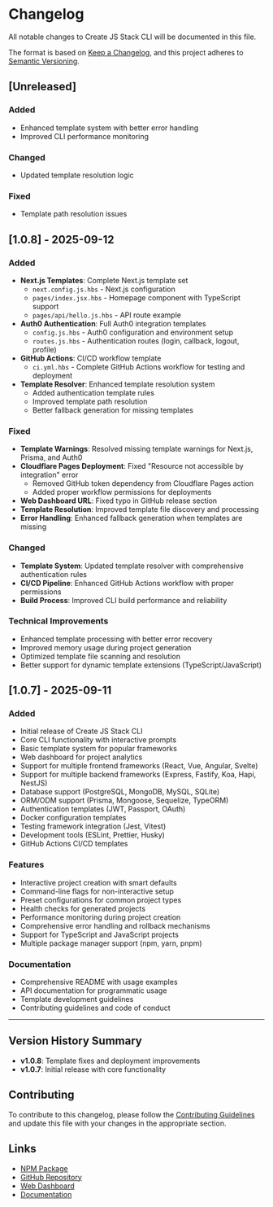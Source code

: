# Changelog

All notable changes to Create JS Stack CLI will be documented in this file.

The format is based on [Keep a Changelog](https://keepachangelog.com/en/1.0.0/),
and this project adheres to [Semantic Versioning](https://semver.org/spec/v2.0.0.html).

## [Unreleased]

### Added
- Enhanced template system with better error handling
- Improved CLI performance monitoring

### Changed
- Updated template resolution logic

### Fixed
- Template path resolution issues

## [1.0.8] - 2025-09-12

### Added
- **Next.js Templates**: Complete Next.js template set
  - `next.config.js.hbs` - Next.js configuration
  - `pages/index.jsx.hbs` - Homepage component with TypeScript support
  - `pages/api/hello.js.hbs` - API route example
- **Auth0 Authentication**: Full Auth0 integration templates
  - `config.js.hbs` - Auth0 configuration and environment setup
  - `routes.js.hbs` - Authentication routes (login, callback, logout, profile)
- **GitHub Actions**: CI/CD workflow template
  - `ci.yml.hbs` - Complete GitHub Actions workflow for testing and deployment
- **Template Resolver**: Enhanced template resolution system
  - Added authentication template rules
  - Improved template path resolution
  - Better fallback generation for missing templates

### Fixed
- **Template Warnings**: Resolved missing template warnings for Next.js, Prisma, and Auth0
- **Cloudflare Pages Deployment**: Fixed "Resource not accessible by integration" error
  - Removed GitHub token dependency from Cloudflare Pages action
  - Added proper workflow permissions for deployments
- **Web Dashboard URL**: Fixed typo in GitHub release section
- **Template Resolution**: Improved template file discovery and processing
- **Error Handling**: Enhanced fallback generation when templates are missing

### Changed
- **Template System**: Updated template resolver with comprehensive authentication rules
- **CI/CD Pipeline**: Enhanced GitHub Actions workflow with proper permissions
- **Build Process**: Improved CLI build performance and reliability

### Technical Improvements
- Enhanced template processing with better error recovery
- Improved memory usage during project generation
- Optimized template file scanning and resolution
- Better support for dynamic template extensions (TypeScript/JavaScript)

## [1.0.7] - 2025-09-11

### Added
- Initial release of Create JS Stack CLI
- Core CLI functionality with interactive prompts
- Basic template system for popular frameworks
- Web dashboard for project analytics
- Support for multiple frontend frameworks (React, Vue, Angular, Svelte)
- Support for multiple backend frameworks (Express, Fastify, Koa, Hapi, NestJS)
- Database support (PostgreSQL, MongoDB, MySQL, SQLite)
- ORM/ODM support (Prisma, Mongoose, Sequelize, TypeORM)
- Authentication templates (JWT, Passport, OAuth)
- Docker configuration templates
- Testing framework integration (Jest, Vitest)
- Development tools (ESLint, Prettier, Husky)
- GitHub Actions CI/CD templates

### Features
- Interactive project creation with smart defaults
- Command-line flags for non-interactive setup
- Preset configurations for common project types
- Health checks for generated projects
- Performance monitoring during project creation
- Comprehensive error handling and rollback mechanisms
- Support for TypeScript and JavaScript projects
- Multiple package manager support (npm, yarn, pnpm)

### Documentation
- Comprehensive README with usage examples
- API documentation for programmatic usage
- Template development guidelines
- Contributing guidelines and code of conduct

---

## Version History Summary

- **v1.0.8**: Template fixes and deployment improvements
- **v1.0.7**: Initial release with core functionality

## Contributing

To contribute to this changelog, please follow the [Contributing Guidelines](CONTRIBUTING.md) and update this file with your changes in the appropriate section.

## Links

- [NPM Package](https://www.npmjs.com/package/create-js-stack)
- [GitHub Repository](https://github.com/vipinyadav01/create-js-stack-cli)
- [Web Dashboard](https://create-js-stack-cli.pages.dev)
- [Documentation](https://github.com/vipinyadav01/create-js-stack-cli#readme)

